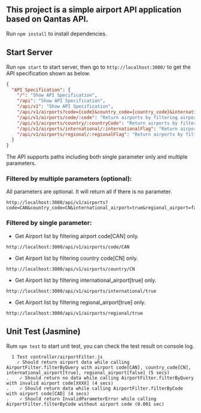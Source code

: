 ## This project is a simple airport API application based on Qantas API.
Run `npm install` to install dependencies.

## Start Server
Run `npm start` to start server, then go to `http://localhost:3000/` to get the API specification shown as below.

```json
{
  "API Specification": {
    "/": "Show API Specification",
    "/api": "Show API Specification",
    "/api/v1": "Show API Specification",
    "/api/v1/airports?code={code}&country_code={country_code}&international_airport={true|false}&regional_airport={true|false}": "Return airport by filtered by request parameters (optional). Return all airports if there is no parameter",
    "/api/v1/airports/code/:code": "Return airports by filtering airport code",
    "/api/v1/airports/country/:countryCode": "Return airports by filtering country code",
    "/api/v1/airports/international/:internationalFlag": "Return airports by filtering international_airport flag",
    "/api/v1/airports/regional/:regionalFlag": "Return airports by filtering regional_airport flag"
  }
}
```


The API supports paths including both single parameter only and multiple parameters.

### Filtered by multiple parameters (optional): 
All parameters are optional. It will return all if there is no parameter.

```
http://localhost:3000/api/v1/airports?code=CAN&country_code=CN&international_airport=true&regional_airport=false
```

### Filtered by single parameter: 
* Get Airport list by filtering airport code[CAN] only.
```
http://localhost:3000/api/v1/airports/code/CAN
```
* Get Airport list by filtering country code[CN] only.
```
http://localhost:3000/api/v1/airports/country/CN
```
* Get Airport list by filtering international_airport[true] only.
```
http://localhost:3000/api/v1/airports/international/true
```
* Get Airport list by filtering regional_airport[true] only.
```
http://localhost:3000/api/v1/airports/regional/true
```


## Unit Test (Jasmine)
Rum `npm test` to start unit test, you can check the test result on console log.

```
  1 Test controller/airportFilter.js
    ✓ Should return airport data while calling AirportFilter.filterByQuery with airport code[CAN], country_code[CN], international_airport[true], regional_airport[false] (5 secs)
.    ✓ Should return no data while calling AirportFilter.filterByQuery with invalid airport code[XXXX] (4 secs)
.    ✓ Should return data while calling AirportFilter.filterByCode with airport code[CAD] (4 secs)
.    ✓ Should return InvalidParameterError while calling AirportFilter.filterByCode without airport code (0.001 sec)
```
